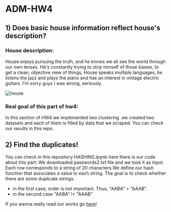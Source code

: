 # ADM-HW4

## 1) Does basic house information reflect house's description?

### House description: 
House enjoys pursuing the truth, and he knows we all see the world through our own lenses. He's constantly trying to strip himself of those biases, to get a clean, objective view of things, House speaks multiple languages, he listens the jazz and plays the piano and has an interest in vintage electric guitars.
I'm sorry guys I was wrong, seriously.

![house](https://media.giphy.com/media/GDnomdqpSHlIs/giphy.gif)

###  Real goal of this part of hw4:
In this section of HW4 we implemented two clustering .we created two datasets and each of them is filled by data that we scraped.
You can check our results in this repo.

## 2) Find the duplicates!

You can check in this repository HASHING.ipynb here there is our code about this part.
We downloaded  passwords2.txt file and we took it  as input. Each row corresponds to a string of 20 characters.We define our hash function that associates a value to each string. The goal is to check whether there are some duplicate strings.
- in the first case, order is not important. Thus, "AABA" = "AAAB".
- in the second case "AABA" != "AAAB"


If you wanna really read our works go [here](https://github.com/CervelliRic/ADM-HW4/blob/master/HW-4.ipynb)! 
